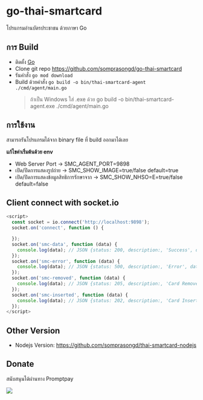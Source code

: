# go-thai-smartcard

โปรแกรมอ่านบัตรประชาชน ด้วยภาษา Go

## การ Build

- ติดตั้ง [Go](https://go.dev/dl/)
- Clone git repo https://github.com/somprasongd/go-thai-smartcard
- รันคำสั่ง `go mod download`
- Build ด้วยคำสั่ง `go build -o bin/thai-smartcard-agent ./cmd/agent/main.go`
  > ถ้าเป็น Windows ใส่ .exe ด้วย go build -o bin/thai-smartcard-agent.exe ./cmd/agent/main.go

## การใช้งาน

สามารถรันโปรแกรมได้จาก binary file ที่ build ออกมาได้เลย

**แก้ไขค่าเริ่มต้นด้วย env**

- Web Server Port -> SMC_AGENT_PORT=9898
- เปิด/ปิดการแสดงรูปถ่าย -> SMC_SHOW_IMAGE=true/false default=true
- เปิด/ปิดการแสดงข้อมูลสิทธิการรักษาจาก -> SMC_SHOW_NHSO=E=true/false default=false

## Client connect with socket.io

```javascript
<script>
  const socket = io.connect('http://localhost:9898');
  socket.on('connect', function () {

  });
  socket.on('smc-data', function (data) {
    console.log(data); // JSON {status: 200, description:, 'Success', data: {}
  });
  socket.on('smc-error', function (data) {
    console.log(data); // JSON {status: 500, description:, 'Error', data: {message: ''}
  });
  socket.on('smc-removed', function (data) {
    console.log(data); // JSON {status: 205, description:, 'Card Removed', data: {message: ''}
  });
  socket.on('smc-inserted', function (data) {
    console.log(data); // JSON {status: 202, description:, 'Card Inserted', data: {message: ''}
  });
</script>
```

## Other Version

- Nodejs Version: https://github.com/somprasongd/thai-smartcard-nodejs

## Donate

สนับสนุนได้ผ่านทาง Promptpay

<img src="https://bit.ly/3gusiz8">

